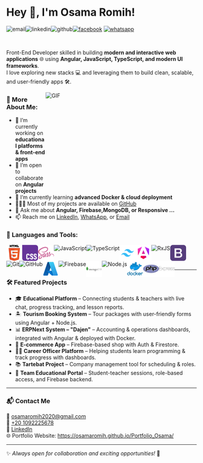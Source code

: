 ## <h1> Hey 👋, I'm Osama Romih! </h1>
<a href='https://mail.google.com/mail/u/0/?fs=1&to=osamaromih2020@gmail.com&tf=cm'><img align='left' alt="email" src="https://img.shields.io/badge/Email-D14836?style=flat&logo=gmail&logoColor=white" height='18px'/></a>
<a href='https://www.linkedin.com/in/osama-romih-4566b6318/'><img align='left' alt="linkedin" src="https://raw.githubusercontent.com/rahul-jha98/rahul-jha98/561d474902b59c7429ec22bb73e225696c27b202/assets/linkedin.svg" height='18px'/></a>
<a href='https://github.com/OsamaRomih'><img align='left' alt="github" src="https://img.shields.io/badge/GitHub-181717?style=flat&logo=github&logoColor=white" height='18px'/></a>
<a href='https://www.facebook.com/osama.romih.12'><img alt="facebook" src="https://img.shields.io/badge/Facebook-1877F2?style=flat&logo=facebook&logoColor=white" height='18px'/></a>
<a href='https://wa.me/201092225678'><img alt="whatsapp" src="https://img.shields.io/badge/WhatsApp-25D366?style=flat&logo=whatsapp&logoColor=white" height='18px'/></a>

<br/>

Front-End Developer skilled in building **modern and interactive web applications** 🌐 using **Angular, JavaScript, TypeScript, and modern UI frameworks**.  
I love exploring new stacks 💻 and leveraging them to build clean, scalable, and user-friendly apps 🛠️.  

<img align="right" alt="GIF" src="https://raw.githubusercontent.com/rahul-jha98/rahul-jha98/main/techstack.gif"  height="250px" width="400px"/>



### 🧐 More About Me:

- 🔭 I’m currently working on **educational platforms & front-end apps**  
- 🤝 I’m open to collaborate on **Angular projects**  
- 🌱 I’m currently learning **advanced Docker & cloud deployment**  
- 👨🏻‍💻 Most of my projects are available on [GitHub](https://github.com/OsamaRomih)  
- 💬 Ask me about **Angular, Firebase,MongoDB, or Responsive ...**  
- 📫 Reach me on [LinkedIn](https://www.linkedin.com/in/osama-romih-4566b6318/), [WhatsApp](https://wa.me/201092225678), or [Email](https://mail.google.com/mail/u/0/?fs=1&to=osamaromih2020@gmail.com&tf=cm)  



### 🔨 Languages and Tools:
<a><img align="left" alt="HTML5" height ="42px" src="https://raw.githubusercontent.com/github/explore/main/topics/html/html.png"></a>
<a><img align="left" alt="CSS3" height ="42px" src="https://raw.githubusercontent.com/github/explore/main/topics/css/css.png"></a>
<a><img align="left" alt="SCSS" height ="42px" src="https://raw.githubusercontent.com/github/explore/main/topics/sass/sass.png"></a>
<a><img align="left" alt="JavaScript" height ="42px" src="https://raw.githubusercontent.com/rahul-jha98/github_readme_icons/main/language_and_tools/square/javascript/javascript.svg"></a>
<a><img align="left" alt="TypeScript" height ="42px" src="https://raw.githubusercontent.com/rahul-jha98/github_readme_icons/main/language_and_tools/square/typescript/typescript.svg"></a>
<a><img align="left" alt="Tailwind" height ="42px" src="https://raw.githubusercontent.com/github/explore/main/topics/tailwind/tailwind.png"></a>
<a><img align="left" alt="Angular" height ="42px" src="https://raw.githubusercontent.com/github/explore/main/topics/angular/angular.png"></a>
<a><img align="left" alt="RxJS" height ="42px" src="https://rxjs.dev/generated/images/marketing/home/Rx_Logo-512-512.png"></a>
<a><img align="left" alt="Bootstrap" height ="42px" src="https://raw.githubusercontent.com/github/explore/main/topics/bootstrap/bootstrap.png"></a>
<a><img align="left" alt="Git" height ="42px" src="https://raw.githubusercontent.com/rahul-jha98/github_readme_icons/main/language_and_tools/square/git-scm/git-scm.svg"></a>
<a><img align="left" alt="GitHub" height ="42px" src="https://github.githubassets.com/images/modules/logos_page/GitHub-Mark.png"></a>
<a><img align="left" alt="Azure" height ="42px" src="https://raw.githubusercontent.com/github/explore/main/topics/azure/azure.png"></a>
<a><img align="left" alt="Firebase" height ="42px" src="https://raw.githubusercontent.com/rahul-jha98/github_readme_icons/main/language_and_tools/square/firebase/firebase.svg"></a>
<a><img align="left" alt="MongoDB" height ="42px" src="https://raw.githubusercontent.com/github/explore/main/topics/mongodb/mongodb.png"></a>
<a><img align="left" alt="Node.js" height ="42px" src="https://raw.githubusercontent.com/rahul-jha98/github_readme_icons/main/language_and_tools/square/node/node.svg"></a>
<a><img align="left" alt="Docker" height ="42px" src="https://raw.githubusercontent.com/github/explore/main/topics/docker/docker.png"></a>
<a><img align="left" alt="PHP" height ="42px" src="https://raw.githubusercontent.com/github/explore/main/topics/php/php.png"></a>
<a><img align="left" alt="Express" height ="42px" src="https://raw.githubusercontent.com/github/explore/main/topics/express/express.png"></a>


<br><br><br>

---

### 🛠️ Featured Projects
- 🎓 **Educational Platform** – Connecting students & teachers with live chat, progress tracking, and lesson reports.  
- 🏝️ **Tourism Booking System** – Tour packages with user-friendly forms using Angular + Node.js.  
- 📊 **ERPNext System – "Dajen"** – Accounting & operations dashboards, integrated with Angular & deployed with Docker.  
- 🛒 **E-commerce App** – Firebase-based shop with Auth & Firestore.  
- 🧑‍💻 **Career Officer Platform** – Helping students learn programming & track progress with dashboards.  
- 📚 **Tartebat Project** – Company management tool for scheduling & roles.  
- 🤝 **Team Educational Portal** – Student-teacher sessions, role-based access, and Firebase backend.  

---

### 📬 Contact Me
📧 [osamaromih2020@gmail.com](https://mail.google.com/mail/u/0/?fs=1&to=osamaromih2020@gmail.com&tf=cm)  
📱 [+20 1092225678](https://wa.me/201092225678)  
💼 [LinkedIn](https://www.linkedin.com/in/osama-romih-4566b6318/)  
🌐 Portfolio Website: https://osamaromih.github.io/Portfolio_Osama/

---

✨ *Always open for collaboration and exciting opportunities!* 🚀
